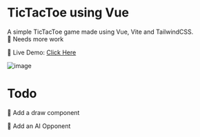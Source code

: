 # TicTacToe using Vue
A simple TicTacToe game made using Vue, Vite and TailwindCSS.<br>
🚧 Needs more work

🚀 Live Demo: <a href ="https://vuetictac.netlify.app/">Click Here</a>

![image](https://user-images.githubusercontent.com/70198692/155707757-7b26f35c-3736-497d-ac79-aa478c4e87ce.png)

# Todo
📝 Add a draw component

📝 Add an AI Opponent
